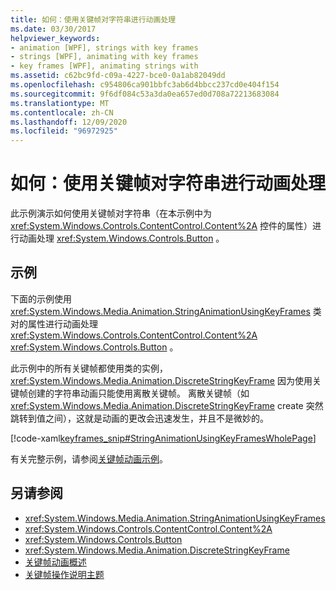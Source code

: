 ```yaml
---
title: 如何：使用关键帧对字符串进行动画处理
ms.date: 03/30/2017
helpviewer_keywords:
- animation [WPF], strings with key frames
- strings [WPF], animating with key frames
- key frames [WPF], animating strings with
ms.assetid: c62bc9fd-c09a-4227-bce0-0a1ab82049dd
ms.openlocfilehash: c954806ca901bbfc3ab6d4bbcc237cd0e404f154
ms.sourcegitcommit: 9f6df084c53a3da0ea657ed0d708a72213683084
ms.translationtype: MT
ms.contentlocale: zh-CN
ms.lasthandoff: 12/09/2020
ms.locfileid: "96972925"
---
```

# <a name="how-to-animate-a-string-by-using-key-frames"></a>如何：使用关键帧对字符串进行动画处理
此示例演示如何使用关键帧对字符串（在本示例中为 <xref:System.Windows.Controls.ContentControl.Content%2A> 控件的属性）进行动画处理 <xref:System.Windows.Controls.Button> 。  
  
## <a name="example"></a>示例  
 下面的示例使用 <xref:System.Windows.Media.Animation.StringAnimationUsingKeyFrames> 类对的属性进行动画处理 <xref:System.Windows.Controls.ContentControl.Content%2A> <xref:System.Windows.Controls.Button> 。  
  
 此示例中的所有关键帧都使用类的实例， <xref:System.Windows.Media.Animation.DiscreteStringKeyFrame> 因为使用关键帧创建的字符串动画只能使用离散关键帧。 离散关键帧（如 <xref:System.Windows.Media.Animation.DiscreteStringKeyFrame> create 突然跳转到值之间），这就是动画的更改会迅速发生，并且不是微妙的。  
  
 [!code-xaml[keyframes_snip#StringAnimationUsingKeyFramesWholePage](~/samples/snippets/xaml/VS_Snippets_Wpf/keyframes_snip/XAML/StringAnimationUsingKeyFramesExample.xaml#stringanimationusingkeyframeswholepage)]  
  
 有关完整示例，请参阅[关键帧动画示例](https://github.com/microsoft/WPF-Samples/tree/master/Animation/KeyFrameAnimation)。  
  
## <a name="see-also"></a>另请参阅

- <xref:System.Windows.Media.Animation.StringAnimationUsingKeyFrames>
- <xref:System.Windows.Controls.ContentControl.Content%2A>
- <xref:System.Windows.Controls.Button>
- <xref:System.Windows.Media.Animation.DiscreteStringKeyFrame>
- [关键帧动画概述](key-frame-animations-overview.md)
- [关键帧操作说明主题](key-frame-animation-how-to-topics.md)
